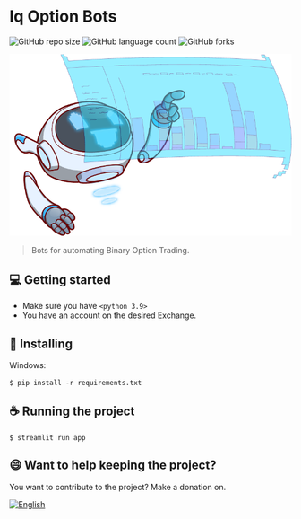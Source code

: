 # Iq Option Bots

<!---Esses são exemplos. Veja https://shields.io para outras pessoas ou para personalizar este conjunto de escudos. Você pode querer incluir dependências, status do projeto e informações de licença aqui--->

![GitHub repo size](https://img.shields.io/github/repo-size/iuricode/README-template?style=for-the-badge)
![GitHub language count](https://img.shields.io/github/languages/count/iuricode/README-template?style=for-the-badge)
![GitHub forks](https://img.shields.io/github/forks/iuricode/README-template?style=for-the-badge)

<img src="static/personagem2.png">

> Bots for automating Binary Option Trading.

## 💻 Getting started

* Make sure you have `<python 3.9>`
* You have an account on the desired Exchange.

## 🚀 Installing

Windows:
```
$ pip install -r requirements.txt
```

## ☕ Running the project

```
$ streamlit run app
```
## 😄 Want to help keeping the project?<br>

You want to contribute to the project? 
Make a donation on.

<a href="https://www.paypal.com/cgi-bin/webscr?cmd=_s-xclick&hosted_button_id=GSZBCGK7Z465J&source=url">
    <img src="https://raw.githubusercontent.com/iqoptionapi/iqoptionapi/master/docs/paypal-donate-button.png"
        alt="English" width="200" height="80" />